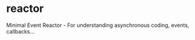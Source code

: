 reactor
=======

Minimal Event Reactor - For understanding asynchronous coding, events, callbacks...
